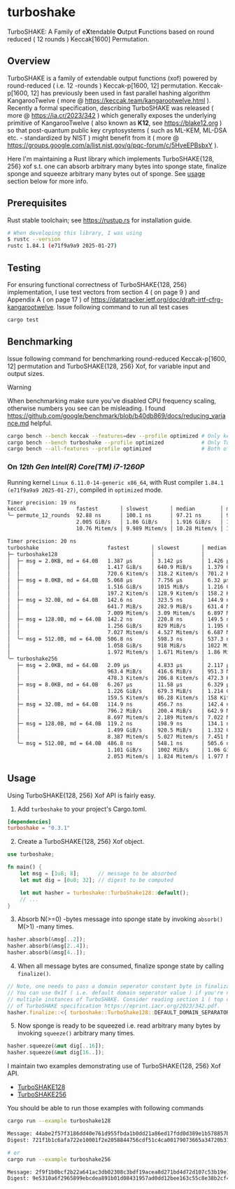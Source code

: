 # turboshake
TurboSHAKE: A Family of e**X**tendable **O**utput **F**unctions based on round reduced ( 12 rounds ) Keccak[1600] Permutation.

## Overview
TurboSHAKE is a family of extendable output functions (xof) powered by round-reduced ( i.e. 12 -rounds ) Keccak-p[1600, 12] permutation. Keccak-p[1600, 12] has previously been used in fast parallel hashing algorithm KangarooTwelve ( more @ https://keccak.team/kangarootwelve.html ). Recently a formal specification, describing TurboSHAKE was released ( more @ https://ia.cr/2023/342 ) which generally exposes the underlying primitive of KangarooTwelve ( also known as **K12**, see https://blake12.org ) so that post-quantum public key cryptosystems ( such as ML-KEM, ML-DSA etc. - standardized by NIST ) might benefit from it ( more @ https://groups.google.com/a/list.nist.gov/g/pqc-forum/c/5HveEPBsbxY ).

Here I'm maintaining a Rust library which implements TurboSHAKE{128, 256} xof s.t. one can absorb arbitrary many bytes into sponge state, finalize sponge and squeeze arbitrary many bytes out of sponge. See [usage](#usage) section below for more info.

## Prerequisites
Rust stable toolchain; see https://rustup.rs for installation guide.

```bash
# When developing this library, I was using
$ rustc --version
rustc 1.84.1 (e71f9a9a9 2025-01-27)
```

## Testing
For ensuring functional correctness of TurboSHAKE{128, 256} implementation, I use test vectors from section 4 ( on page 9 ) and Appendix A ( on page 17 ) of https://datatracker.ietf.org/doc/draft-irtf-cfrg-kangarootwelve. Issue following command to run all test cases

```bash
cargo test
```

## Benchmarking
Issue following command for benchmarking round-reduced Keccak-p[1600, 12] permutation and TurboSHAKE{128, 256} Xof, for variable input and output sizes.

> [!WARNING]
> When benchmarking make sure you've disabled CPU frequency scaling, otherwise numbers you see can be misleading. I found https://github.com/google/benchmark/blob/b40db869/docs/reducing_variance.md helpful.

```bash
cargo bench --bench keccak --features=dev --profile optimized # Only keccak permutation
cargo bench --bench turboshake --profile optimized            # Only TurboSHAKE{128, 256} Xof
cargo bench --all-features --profile optimized                # Both of above
```

### On *12th Gen Intel(R) Core(TM) i7-1260P*
Running kernel `Linux 6.11.0-14-generic x86_64`, with Rust compiler `1.84.1 (e71f9a9a9 2025-01-27)`, compiled in `optimized` mode.

```bash
Timer precision: 19 ns
keccak                fastest       │ slowest       │ median        │ mean          │ samples │ iters
╰─ permute_12_rounds  92.88 ns      │ 100.1 ns      │ 97.21 ns      │ 96.48 ns      │ 100     │ 3200
                      2.005 GiB/s   │ 1.86 GiB/s    │ 1.916 GiB/s   │ 1.93 GiB/s    │         │
                      10.76 Mitem/s │ 9.989 Mitem/s │ 10.28 Mitem/s │ 10.36 Mitem/s │         │

Timer precision: 20 ns
turboshake                      fastest       │ slowest       │ median        │ mean          │ samples │ iters
├─ turboshake128                              │               │               │               │         │
│  ├─ msg = 2.0KB, md = 64.0B   1.387 µs      │ 3.142 µs      │ 1.426 µs      │ 1.564 µs      │ 100     │ 100
│  │                            1.417 GiB/s   │ 640.9 MiB/s   │ 1.379 GiB/s   │ 1.257 GiB/s   │         │
│  │                            720.6 Kitem/s │ 318.2 Kitem/s │ 701.2 Kitem/s │ 639.1 Kitem/s │         │
│  ├─ msg = 8.0KB, md = 64.0B   5.068 µs      │ 7.756 µs      │ 6.32 µs       │ 6.29 µs       │ 100     │ 100
│  │                            1.516 GiB/s   │ 1015 MiB/s    │ 1.216 GiB/s   │ 1.222 GiB/s   │         │
│  │                            197.2 Kitem/s │ 128.9 Kitem/s │ 158.2 Kitem/s │ 158.9 Kitem/s │         │
│  ├─ msg = 32.0B, md = 64.0B   142.6 ns      │ 323.5 ns      │ 144.9 ns      │ 147.9 ns      │ 100     │ 1600
│  │                            641.7 MiB/s   │ 282.9 MiB/s   │ 631.4 MiB/s   │ 619 MiB/s     │         │
│  │                            7.009 Mitem/s │ 3.09 Mitem/s  │ 6.897 Mitem/s │ 6.761 Mitem/s │         │
│  ├─ msg = 128.0B, md = 64.0B  142.2 ns      │ 220.8 ns      │ 149.5 ns      │ 150.5 ns      │ 100     │ 1600
│  │                            1.256 GiB/s   │ 829 MiB/s     │ 1.195 GiB/s   │ 1.187 GiB/s   │         │
│  │                            7.027 Mitem/s │ 4.527 Mitem/s │ 6.687 Mitem/s │ 6.642 Mitem/s │         │
│  ╰─ msg = 512.0B, md = 64.0B  506.8 ns      │ 598.3 ns      │ 537.3 ns      │ 541.7 ns      │ 100     │ 400
│                               1.058 GiB/s   │ 918 MiB/s     │ 1022 MiB/s    │ 1013 MiB/s    │         │
│                               1.972 Mitem/s │ 1.671 Mitem/s │ 1.86 Mitem/s  │ 1.845 Mitem/s │         │
╰─ turboshake256                              │               │               │               │         │
   ├─ msg = 2.0KB, md = 64.0B   2.09 µs       │ 4.833 µs      │ 2.117 µs      │ 2.152 µs      │ 100     │ 100
   │                            963.4 MiB/s   │ 416.6 MiB/s   │ 951.3 MiB/s   │ 935.8 MiB/s   │         │
   │                            478.3 Kitem/s │ 206.8 Kitem/s │ 472.3 Kitem/s │ 464.6 Kitem/s │         │
   ├─ msg = 8.0KB, md = 64.0B   6.267 µs      │ 11.58 µs      │ 6.329 µs      │ 6.801 µs      │ 100     │ 100
   │                            1.226 GiB/s   │ 679.3 MiB/s   │ 1.214 GiB/s   │ 1.13 GiB/s    │         │
   │                            159.5 Kitem/s │ 86.28 Kitem/s │ 158 Kitem/s   │ 147 Kitem/s   │         │
   ├─ msg = 32.0B, md = 64.0B   114.9 ns      │ 456.7 ns      │ 142.4 ns      │ 148 ns        │ 100     │ 3200
   │                            796.2 MiB/s   │ 200.4 MiB/s   │ 642.9 MiB/s   │ 618.4 MiB/s   │         │
   │                            8.697 Mitem/s │ 2.189 Mitem/s │ 7.022 Mitem/s │ 6.755 Mitem/s │         │
   ├─ msg = 128.0B, md = 64.0B  119.2 ns      │ 198.9 ns      │ 134.1 ns      │ 131 ns        │ 100     │ 1600
   │                            1.499 GiB/s   │ 920.5 MiB/s   │ 1.332 GiB/s   │ 1.364 GiB/s   │         │
   │                            8.387 Mitem/s │ 5.027 Mitem/s │ 7.451 Mitem/s │ 7.633 Mitem/s │         │
   ╰─ msg = 512.0B, md = 64.0B  486.8 ns      │ 548.1 ns      │ 505.6 ns      │ 504.4 ns      │ 100     │ 400
                                1.101 GiB/s   │ 1002 MiB/s    │ 1.06 GiB/s    │ 1.063 GiB/s   │         │
                                2.053 Mitem/s │ 1.824 Mitem/s │ 1.977 Mitem/s │ 1.982 Mitem/s │         │
```

## Usage
Using TurboSHAKE{128, 256} Xof API is fairly easy.

1) Add `turboshake` to your project's Cargo.toml.

```toml
[dependencies]
turboshake = "0.3.1"
```

2) Create a TurboSHAKE{128, 256} Xof object.

```rust
use turboshake;

fn main() {
    let msg = [1u8; 8];      // message to be absorbed
    let mut dig = [0u8; 32]; // digest to be computed

    let mut hasher = turboshake::TurboShake128::default();
    // ...
}
```

3) Absorb N(>=0) -bytes message into sponge state by invoking `absorb()` M(>1) -many times.

```rust
hasher.absorb(&msg[..2]);
hasher.absorb(&msg[2..4]);
hasher.absorb(&msg[4..]);
```

4) When all message bytes are consumed, finalize sponge state by calling `finalize()`.

```rust
// Note, one needs to pass a domain seperator constant byte in finalization step.
// You can use 0x1f ( i.e. default domain seperator value ) if you're not using
// multiple instances of TurboSHAKE. Consider reading section 1 ( top of page 2 )
// of TurboSHAKE specification https://eprint.iacr.org/2023/342.pdf.
hasher.finalize::<{ turboshake::TurboShake128::DEFAULT_DOMAIN_SEPARATOR }>();
```

5) Now sponge is ready to be squeezed i.e. read arbitrary many bytes by invoking `squeeze()` arbitrary many times.

```rust
hasher.squeeze(&mut dig[..16]);
hasher.squeeze(&mut dig[16..]);
```

I maintain two examples demonstrating use of TurboSHAKE{128, 256} Xof API.

- [TurboSHAKE128](./examples/turboshake128.rs)
- [TurboSHAKE256](./examples/turboshake256.rs)

You should be able to run those examples with following commands

```bash
cargo run --example turboshake128

Message: 44abe2f57f3186dd40e761d955fbda1b0dd21a86ed17fdd0d389e1b578857b09a0ef1236ef02cefd6f7d7e7a23e1d200066361de50315655b614ef5f7f72f1e6
Digest: 721f1b1c6afa722e10001f2e2058844756cdf51c4ca00179073665a34720b317

# or
cargo run --example turboshake256

Message: 2f9f1b0bcf2b22a641ac3db02308c3bdf19acea8d271bd4d72d107c53b19e145fa520ffe15cdba0236131071b0d4f84cb57b2842220f5d13ff0393cb1c37d679
Digest: 9e5310a6f2965899ebcdea891b01d08431957ad0dd12bee163c55c8e38b2cf4c
```
